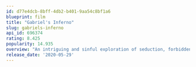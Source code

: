 ```yaml
---
id: d77e4dcb-8bff-4db2-b401-9aa54c8bf1a6
blueprint: film
title: "Gabriel's Inferno"
slug: gabriels-inferno
api_id: 696374
rating: 8.425
popularity: 14.935
overview: "An intriguing and sinful exploration of seduction, forbidden love, and redemption, Gabriel's Inferno is a captivating and wildly passionate tale of one man's escape from his own personal hell as he tries to earn the impossible--forgiveness and love."
release_date: '2020-05-29'
---
```

